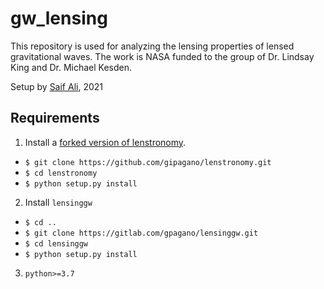 # gw_lensing

This repository is used for analyzing the lensing properties of lensed gravitational waves. The work is NASA funded to the group of Dr. Lindsay King and Dr. Michael Kesden. 

Setup by [Saif Ali](https://github.com/astroboy07), 2021

## Requirements

1. Install a [forked version of lenstronomy](https://github.com/gipagano/lenstronomy).
* `$ git clone https://github.com/gipagano/lenstronomy.git`
* `$ cd lenstronomy`
* `$ python setup.py install`

2. Install `lensinggw`
* ```$ cd ..```
* `$ git clone https://gitlab.com/gpagano/lensinggw.git`
* `$ cd lensinggw`
* `$ python setup.py install`

3. `python>=3.7`
